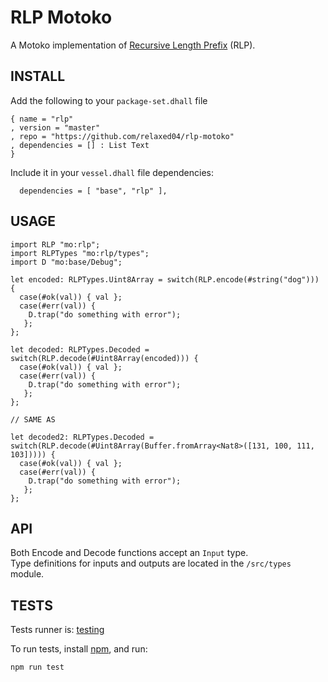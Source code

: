 # RLP Motoko

A Motoko implementation of [Recursive Length Prefix](https://eth.wiki/en/fundamentals/rlp) (RLP).

## INSTALL

Add the following to your `package-set.dhall` file
```
{ name = "rlp"
, version = "master"
, repo = "https://github.com/relaxed04/rlp-motoko"
, dependencies = [] : List Text
}
```
Include it in your `vessel.dhall` file dependencies:
```
  dependencies = [ "base", "rlp" ],
```

## USAGE

```motoko
import RLP "mo:rlp";
import RLPTypes "mo:rlp/types";
import D "mo:base/Debug";

let encoded: RLPTypes.Uint8Array = switch(RLP.encode(#string("dog"))) {
  case(#ok(val)) { val };
  case(#err(val)) { 
    D.trap("do something with error");
   };
};

let decoded: RLPTypes.Decoded = switch(RLP.decode(#Uint8Array(encoded))) {
  case(#ok(val)) { val };
  case(#err(val)) { 
    D.trap("do something with error");
   };
};

// SAME AS

let decoded2: RLPTypes.Decoded = switch(RLP.decode(#Uint8Array(Buffer.fromArray<Nat8>([131, 100, 111, 103])))) {
  case(#ok(val)) { val };
  case(#err(val)) { 
    D.trap("do something with error");
   };
};

```

## API

Both Encode and Decode functions accept an `Input` type.  
Type definitions for inputs and outputs are located in the `/src/types` module.

## TESTS

Tests runner is: [testing](https://github.com/internet-computer/testing) 

To run tests, install [npm](https://nodejs.org/en/download/), and run:
```
npm run test
```
